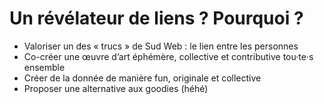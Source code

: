 # Un révélateur de liens ? Pourquoi ?

- Valoriser un des « trucs » de Sud Web :  le lien entre les personnes  
- Co-créer une œuvre d’art éphémère, collective et contributive tou·te·s ensemble  
- Créer de la donnée de manière fun, originale et collective  
- Proposer une alternative aux goodies (héhé)  

